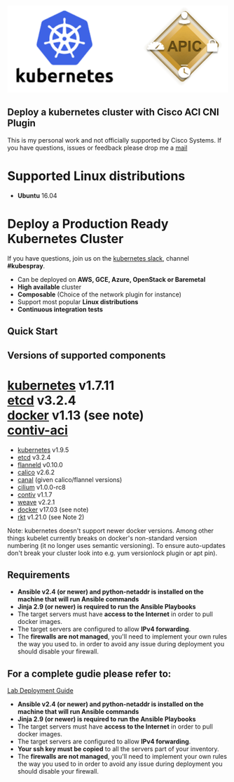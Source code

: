 ![Figure](docs/figures/k8s.png?raw=true)

## Deploy a kubernetes cluster with Cisco ACI CNI Plugin 

This is my personal work and not officially supported by Cisco Systems. 
If you have questions, issues or feedback please drop me a [mail](mailto:kubesprayaci@gmail.com)

Supported Linux distributions
===============

* **Ubuntu** 16.04

Deploy a Production Ready Kubernetes Cluster
============================================

If you have questions, join us on the [kubernetes slack](https://kubernetes.slack.com), channel **\#kubespray**.

-   Can be deployed on **AWS, GCE, Azure, OpenStack or Baremetal**
-   **High available** cluster
-   **Composable** (Choice of the network plugin for instance)
-   Support most popular **Linux distributions**
-   **Continuous integration tests**

Quick Start
-----------

Versions of supported components
--------------------------------


[kubernetes](https://github.com/kubernetes/kubernetes/releases) v1.7.11 <br>
[etcd](https://github.com/coreos/etcd/releases) v3.2.4 <br>
[docker](https://www.docker.com/) v1.13 (see note)<br>
[contiv-aci](https://www.cisco.com/c/en/us/td/docs/switches/datacenter/aci/apic/sw/kb/b_Kubernetes_Integration_with_ACI.html)<br>
=======
-   [kubernetes](https://github.com/kubernetes/kubernetes/releases) v1.9.5
-   [etcd](https://github.com/coreos/etcd/releases) v3.2.4
-   [flanneld](https://github.com/coreos/flannel/releases) v0.10.0
-   [calico](https://docs.projectcalico.org/v2.5/releases/) v2.6.2
-   [canal](https://github.com/projectcalico/canal) (given calico/flannel versions)
-   [cilium](https://github.com/cilium/cilium) v1.0.0-rc8
-   [contiv](https://github.com/contiv/install/releases) v1.1.7
-   [weave](http://weave.works/) v2.2.1
-   [docker](https://www.docker.com/) v17.03 (see note)
-   [rkt](https://coreos.com/rkt/docs/latest/) v1.21.0 (see Note 2)

Note: kubernetes doesn't support newer docker versions. Among other things kubelet currently breaks on docker's non-standard version numbering (it no longer uses semantic versioning). To ensure auto-updates don't break your cluster look into e.g. yum versionlock plugin or apt pin).


Requirements
------------

* **Ansible v2.4 (or newer) and python-netaddr is installed on the machine
  that will run Ansible commands**
* **Jinja 2.9 (or newer) is required to run the Ansible Playbooks**
* The target servers must have **access to the Internet** in order to pull docker images.
* The target servers are configured to allow **IPv4 forwarding**.
* The **firewalls are not managed**, you'll need to implement your own rules the way you used to.
in order to avoid any issue during deployment you should disable your firewall.

For a complete gudie please refer to:
-------------------------------------
[Lab Deployment Guide](docs/lab_setup.md)
-   **Ansible v2.4 (or newer) and python-netaddr is installed on the machine
    that will run Ansible commands**
-   **Jinja 2.9 (or newer) is required to run the Ansible Playbooks**
-   The target servers must have **access to the Internet** in order to pull docker images.
-   The target servers are configured to allow **IPv4 forwarding**.
-   **Your ssh key must be copied** to all the servers part of your inventory.
-   The **firewalls are not managed**, you'll need to implement your own rules the way you used to in order to avoid any issue during deployment you should disable your firewall.
